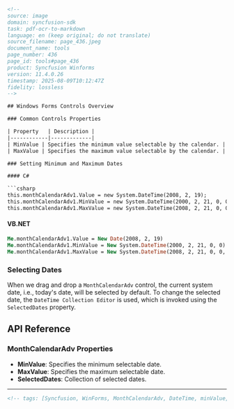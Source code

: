 ```html
<!-- 
source: image
domain: syncfusion-sdk
task: pdf-ocr-to-markdown
language: en (keep original; do not translate)
source_filename: page_436.jpeg
document_name: tools
page_number: 436
page_id: tools#page_436
product: Syncfusion Winforms
version: 11.4.0.26
timestamp: 2025-08-09T10:12:47Z
fidelity: lossless
-->

## Windows Forms Controls Overview

### Common Controls Properties

| Property   | Description |
|------------|-------------|
| MinValue | Specifies the minimum value selectable by the calendar. |
| MaxValue | Specifies the maximum value selectable by the calendar. |

### Setting Minimum and Maximum Dates

#### C#

```csharp
this.monthCalendarAdv1.Value = new System.DateTime(2008, 2, 19);
this.monthCalendarAdv1.MinValue = new System.DateTime(2000, 2, 21, 0, 0, 0);
this.monthCalendarAdv1.MaxValue = new System.DateTime(2008, 2, 21, 0, 0, 0);
```

#### VB.NET

```vb
Me.monthCalendarAdv1.Value = New Date(2008, 2, 19)
Me.monthCalendarAdv1.MinValue = New System.DateTime(2000, 2, 21, 0, 0)
Me.monthCalendarAdv1.MaxValue = New System.DateTime(2008, 2, 21, 0, 0, 0)
```

### Selecting Dates

When we drag and drop a `MonthCalendarAdv` control, the current system date, i.e., today's date, will be selected by default. To change the selected date, the `DateTime Collection Editor` is used, which is invoked using the `SelectedDates` property.

## API Reference

### MonthCalendarAdv Properties

- **MinValue**: Specifies the minimum selectable date.
- **MaxValue**: Specifies the maximum selectable date.
- **SelectedDates**: Collection of selected dates.

---

```html
<!-- tags: [Syncfusion, WinForms, MonthCalendarAdv, DateTime, minValue, maxValue, selectedDates] -->
```
```